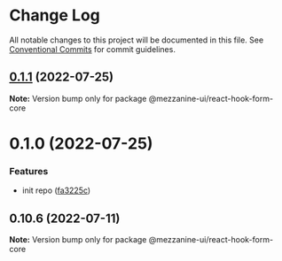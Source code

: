 # Change Log

All notable changes to this project will be documented in this file.
See [Conventional Commits](https://conventionalcommits.org) for commit guidelines.

## [0.1.1](https://github.com/Mezzanine-UI/mezzanine-ui-react-hook-form/compare/@mezzanine-ui/react-hook-form-core@0.1.0...@mezzanine-ui/react-hook-form-core@0.1.1) (2022-07-25)

**Note:** Version bump only for package @mezzanine-ui/react-hook-form-core

# 0.1.0 (2022-07-25)

### Features

- init repo ([fa3225c](https://github.com/Mezzanine-UI/mezzanine-ui-react-hook-form/commit/fa3225cb145f928420c05d23227c19934c7d3918))

## 0.10.6 (2022-07-11)

**Note:** Version bump only for package @mezzanine-ui/react-hook-form-core
